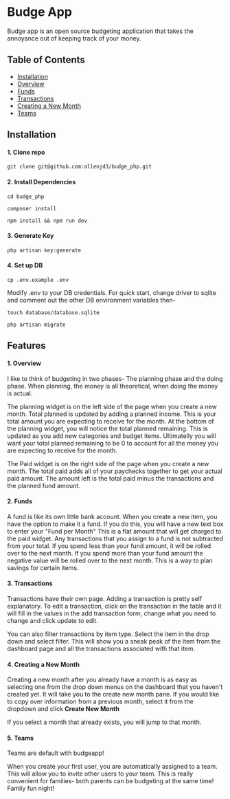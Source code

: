 # Budge App

Budge app is an open source budgeting application that takes the annoyance out of keeping track of your money. 

## Table of Contents

- [Installation](#installation)
- [Overview](#1-overview)
- [Funds](#2-funds)
- [Transactions](#3-transactions)
- [Creating a New Month](#4-creating-a-new-month)
- [Teams](#5-teams)

## Installation

#### 1. Clone repo

```
git clone git@github.com:allenjd3/budge_php.git
```
#### 2. Install Dependencies

```
cd budge_php

composer install

npm install && npm run dev
```

#### 3. Generate Key

```
php artisan key:generate
```

#### 4. Set up DB

```
cp .env.example .env
```

Modify .env to your DB credentials. For quick start, change driver to sqlite and comment out the other DB environment variables then-

```
touch database/database.sqlite

php artisan migrate
```

## Features

#### 1. Overview

I like to think of budgeting in two phases- The planning phase and the doing phase. When planning, the money is all theoretical, when doing the money is actual. 

The planning widget is on the left side of the page when you create a new month. Total planned is updated by adding a planned income. This is your total amount you are expecting to receive for the month. At the bottom of the planning widget, you will notice the total planned remaining. This is updated as you add new categories and budget items. Ultimatelly you will want your total planned remaining to be 0 to account for all the money you are expecting to receive for the month.

The Paid widget is on the right side of the page when you create a new month. The total paid adds all of your paychecks together to get your actual paid amount. The amount left is the total paid minus the transactions and the planned fund amount.

#### 2. Funds

A fund is like its own little bank account. When you create a new item, you have the option to make it a fund. If you do this, you will have a new text box to enter your "Fund per Month" This is a flat amount that will get charged to the paid widget. Any transactions that you assign to a fund is not subtracted from your total. If you spend less than your fund amount, it will be rolled over to the next month. If you spend more than your fund amount the negative value will be rolled over to the next month. This is a way to plan savings for certain items. 

#### 3. Transactions

Transactions have their own page. Adding a transaction is pretty self explanatory. To edit a transaction, click on the transaction in the table and it will fill in the values in the add transaction form, change what you need to change and click update to edit. 

You can also filter transactions by item type. Select the item in the drop down and select filter. This will show you a sneak peak of the item from the dashboard page and all the transactions associated with that item. 

#### 4. Creating a New Month

Creating a new month after you already have a month is as easy as selecting one from the drop down menus on the dashboard that you haven't created yet. It will take you to the create new month pane. If you would like to copy over information from a previous month, select it from the dropdown and click **Create New Month**

If you select a month that already exists, you will jump to that month.

#### 5. Teams

Teams are default with budgeapp!

When you create your first user, you are automatically assigned to a team. This will allow you to invite other users to your team. This is really convenient for families- both parents can be budgeting at the same time! Family fun night!


